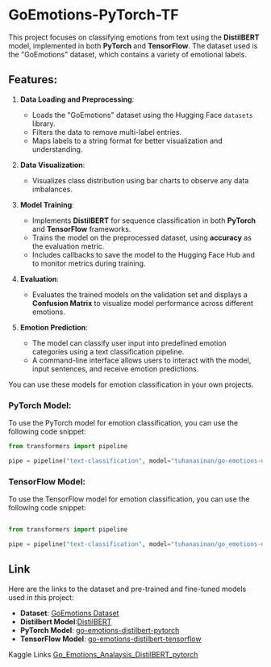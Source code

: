 # GoEmotions-PyTorch-TF

This project focuses on classifying emotions from text using the **DistilBERT** model, implemented in both **PyTorch** and **TensorFlow**. The dataset used is the "GoEmotions" dataset, which contains a variety of emotional labels.

## Features:
1. **Data Loading and Preprocessing**:
   - Loads the "GoEmotions" dataset using the Hugging Face `datasets` library.
   - Filters the data to remove multi-label entries.
   - Maps labels to a string format for better visualization and understanding.

2. **Data Visualization**:
   - Visualizes class distribution using bar charts to observe any data imbalances.

3. **Model Training**:
   - Implements **DistilBERT** for sequence classification in both **PyTorch** and **TensorFlow** frameworks.
   - Trains the model on the preprocessed dataset, using **accuracy** as the evaluation metric.
   - Includes callbacks to save the model to the Hugging Face Hub and to monitor metrics during training.

4. **Evaluation**:
   - Evaluates the trained models on the validation set and displays a **Confusion Matrix** to visualize model performance across different emotions.
   
5. **Emotion Prediction**:
   - The model can classify user input into predefined emotion categories using a text classification pipeline.
   - A command-line interface allows users to interact with the model, input sentences, and receive emotion predictions.

You can use these models for emotion classification in your own projects.
### PyTorch Model:
To use the PyTorch model for emotion classification, you can use the following code snippet:

```python
from transformers import pipeline

pipe = pipeline("text-classification", model="tuhanasinan/go-emotions-distilbert-pytorch")
```
### TensorFlow Model:
To use the TensorFlow model for emotion classification, you can use the following code snippet:

```python

from transformers import pipeline

pipe = pipeline("text-classification", model="tuhanasinan/go_emotions-distilbert-tensorflow")
```
## Link

Here are the links to the dataset and pre-trained and fine-tuned models used in this project:

- **Dataset**: [GoEmotions Dataset](https://huggingface.co/datasets/google_research_datasets/go_emotions)
- **Distilbert Model**:[DistilBERT](https://huggingface.co/distilbert/distilbert-base-uncased)
- **PyTorch Model**: [go-emotions-distilbert-pytorch](https://huggingface.co/tuhanasinan/go-emotions-distilbert-pytorch)
- **TensorFlow Model**: [go-emotions-distilbert-tensorflow](https://huggingface.co/tuhanasinan/go-emotions-distilbert-tensorflow)

Kaggle Links
[Go_Emotions_Analaysis_DistilBERT_pytorch](https://www.kaggle.com/code/tuhanasinan/go-emotions-analysis-pytorch)




